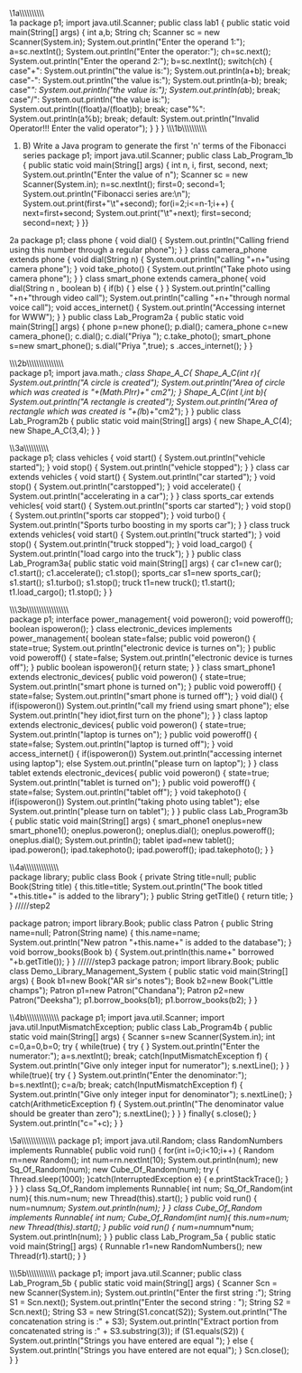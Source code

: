 \\1a\\\\\\\\\\\\\\\\\\\\\
1a
package p1;
import java.util.Scanner;
public class lab1 {
public static void main(String[] args) {
int a,b;
String ch;
Scanner sc = new Scanner(System.in);
System.out.println("Enter the operand 1:");
a=sc.nextInt();
System.out.println("Enter the operator:");
ch=sc.next();
System.out.println("Enter the operand 2:");
b=sc.nextInt();
switch(ch) {
case"+":
System.out.println("the value is:");
System.out.println(a+b);
break;
case"-":
System.out.println("the value is:");
System.out.println(a-b);
break;
case"*":
System.out.println("the value is:");
System.out.println(a*b);
break;
case"/":
System.out.println("the value is:");
System.out.println((float)a/(float)b);
break;
case"%":
System.out.println(a%b);
break;
default:
System.out.println("Invalid Operator!!! Enter the valid operator");
}
}
}
\\\\\1b\\\\\\\\\\\\\\\\\\\\
1. B) Write a Java program to generate the first 'n' terms of the Fibonacci series
package p1;
import java.util.Scanner;
public class Lab_Program_1b {
public static void main(String[] args)
{
int n, i, first, second, next;
System.out.println("Enter the value of n");
Scanner sc = new Scanner(System.in);
n=sc.nextInt();
first=0;
second=1;
System.out.println("Fibonacci series are:\n");
System.out.print(first+"\t"+second);
for(i=2;i<=n-1;i++)
{
next=first+second;
System.out.print("\t"+next);
first=second;
second=next;
}
}}

2a
package p1;
class phone
{
void dial() {
System.out.println("Calling friend using this number through a regular phone");
}
}
class camera_phone extends phone {
void dial(String n) {
System.out.println("calling "+n+"using camera phone");
}
void take_photo() {
System.out.println("Take photo using camera phone");
}
}
class smart_phone extends camera_phone{
void dial(String n , boolean b) {
if(b) {
}
else {
}
}
System.out.println("calling "+n+"through video call");
System.out.println("calling "+n+"through normal voice call");
void acces_internet() {
System.out.println("Accessing internet for WWW");
} }
public class Lab_Program2a {
public static void main(String[] args) {
phone p=new phone();
p.dial();
camera_phone c=new camera_phone();
c.dial();
c.dial("Priya ");
c.take_photo();
smart_phone s=new smart_phone();
s.dial("Priya ",true);
s .acces_internet();
}
}

\\\\\2b\\\\\\\\\\\\\\\\\\\\\\\\\\\\\\\
package p1;
import java.math.*;
class Shape_A_C{
Shape_A_C(int r){
System.out.println("A circle is created");
System.out.println("Area of circle which was created is
"+(Math.PI*r*r)+" cm2");
}
Shape_A_C(int l,int b){
System.out.println("A rectangle is created");
System.out.println("Area of rectangle which was created is
"+(l*b)+"cm2");
}
}
public class Lab_Program2b {
public static void main(String[] args) {
new Shape_A_C(4);
new Shape_A_C(3,4);
}
}

\\\\3a\\\\\\\\\\\\\\\\\\\\\
package p1;
class vehicles
{
void start()
{
System.out.println("vehicle started");
}
void stop() {
System.out.println("vehicle stopped");
}
}
class car extends vehicles
{
void start()
{
System.out.println("car started");
}
void stop() {
System.out.println("carstopped");
}
void accelerate() {
System.out.println("accelerating in a car");
}
}
class sports_car extends vehicles{
void start() {
System.out.println("sports car started");
}
void stop() {
System.out.println("sports car stopped");
}
void turbo() {
System.out.println("Sports turbo boosting in my sports car");
}
}
class truck extends vehicles{
void start() {
System.out.println("truck started");
}
void stop() {
System.out.println("truck stopped");
}
void load_cargo() {
System.out.println("load cargo into the truck");
}
}
public class Lab_Program3a{
public static void main(String[] args) {
car c1=new car();
c1.start();
c1.accelerate();
c1.stop();
sports_car s1=new sports_car();
s1.start();
s1.turbo();
s1.stop();
truck t1=new truck();
t1.start();
t1.load_cargo();
t1.stop();
}
}

\\\\\3b\\\\\\\\\\\\\\\\\\\\\\\\\\\\\\\\\\\
package p1;
interface power_management{
void poweron();
void poweroff();
boolean ispoweron();
}
class electronic_devices implements power_management{
boolean state=false;
public void poweron() {
state=true;
System.out.println("electronic device is turnes on");
}
public void poweroff() {
state=false;
System.out.println("electronic device is turnes off");
}
public boolean ispoweron(){
return state;
}
}
class smart_phone1 extends electronic_devices{
public void poweron() {
state=true;
System.out.println("smart phone is turned on");
}
public void poweroff() {
state=false;
System.out.println("smart phone is turned off");
}
void
dial() {
if(ispoweron())
System.out.println("call my friend using smart phone");
else
System.out.println("hey idiot,first turn on the phone");
}
}
class laptop extends electronic_devices{
public void poweron() {
state=true;
System.out.println("laptop is turnes on");
}
public void poweroff() {
state=false;
System.out.println("laptop is turned off");
}
void access_internet() {
if(ispoweron())
System.out.println("accessing internet using laptop");
else
System.out.println("please turn on laptop");
}
}
class tablet extends electronic_devices{
public void poweron() {
state=true;
System.out.println("tablet is turned on");
}
public void poweroff() {
state=false;
System.out.println("tablet off");
}
void takephoto() {
if(ispoweron())
System.out.println("taking photo using tablet");
else
System.out.println("please turn on tablet");
}
}
public class Lab_Program3b {
public static void main(String[] args) {
smart_phone1 oneplus=new smart_phone1();
oneplus.poweron();
oneplus.dial();
oneplus.poweroff();
oneplus.dial();
System.out.println();
tablet ipad=new tablet();
ipad.poweron();
ipad.takephoto();
ipad.poweroff();
ipad.takephoto();
}
}

\\\\4a\\\\\\\\\\\\\\\\\\\\\\\\\\\\\
package library;
public class Book {
private String title=null;
public Book(String title)
{
this.title=title;
System.out.println("The book titled "+this.title+" is added to the library");
}
public String getTitle()
{
return title;
}
}
/////step2

package patron;
import library.Book;
public class Patron
{
public String name=null;
Patron(String name)
{
this.name=name;
System.out.println("New patron "+this.name+" is added to the database");
}
void borrow_books(Book b)
{
System.out.println(this.name+" borrowed "+b.getTitle());
}
}
//////step3
package patron;
import library.Book;
public class Demo_Library_Management_System {
public static void main(String[] args) {
Book b1=new Book("AR sir's notes");
Book b2=new Book("Little champs");
Patron p1=new Patron("Chandana");
Patron p2=new Patron("Deeksha");
p1.borrow_books(b1);
p1.borrow_books(b2);
}
}

\\\\4b\\\\\\\\\\\\\\\\\\\\\\\\\\\\
package p1;
import java.util.Scanner;
import java.util.InputMismatchException;
public class Lab_Program4b {
public static void main(String[] args) {
Scanner s=new Scanner(System.in);
int c=0,a=0,b=0;
try {
while(true) {
try {
}
System.out.println("Enter the numerator:");
a=s.nextInt();
break;
catch(InputMismatchException f) {
System.out.println("Give only integer input for numerator");
s.nextLine();
}
}
while(true){
try {
}
System.out.println("Enter the denominator:");
b=s.nextInt();
c=a/b;
break;
catch(InputMismatchException f) {
System.out.println("Give only integer input for denominator");
s.nextLine();
}
catch(ArithmeticException f) {
System.out.println("The denominator value should be greater than zero");
s.nextLine();
}
}
}
finally{
s.close();
}
System.out.println("c="+c);
}
}

\5a\\\\\\\\\\\\\\\\\\\\\\\\\\\\
package p1;
import java.util.Random;
class RandomNumbers implements Runnable{
public void run() {
for(int i=0;i<10;i++) {
Random rn=new Random();
int num=rn.nextInt(10);
System.out.println(num);
new Sq_Of_Random(num);
new Cube_Of_Random(num);
try {
Thread.sleep(1000);
}catch(InterruptedException e) {
e.printStackTrace();
}
}
}
}
class Sq_Of_Random implements Runnable{
int num;
Sq_Of_Random(int num){
this.num=num;
new Thread(this).start();
}
public void run() {
num=num*num;
System.out.println(num);
}
}
class Cube_Of_Random implements Runnable{
int num;
Cube_Of_Random(int num){
this.num=num;
new Thread(this).start();
}
public void run() {
num=num*num*num;
System.out.println(num);
}
}
public class Lab_Program_5a {
public static void main(String[] args) {
Runnable r1=new RandomNumbers();
new Thread(r1).start();
}
}

\\\\\5b\\\\\\\\\\\\\\\\\\\\\\\\
package p1;
import java.util.Scanner;
public class Lab_Program_5b {
public static void main(String[] args) {
Scanner Scn = new Scanner(System.in);
System.out.println("Enter the first string :");
String S1 = Scn.next();
System.out.println("Enter the second string : ");
String S2 = Scn.next();
String S3 = new String(S1.concat(S2));
System.out.println("The concatenation string is :" + S3);
System.out.println("Extract portion from concatenated string is :" + S3.substring(3));
if (S1.equals(S2)) {
System.out.println("Strings you have entered are equal ");
} else {
System.out.println("Strings you have entered are not equal");
}
Scn.close();
}
}
